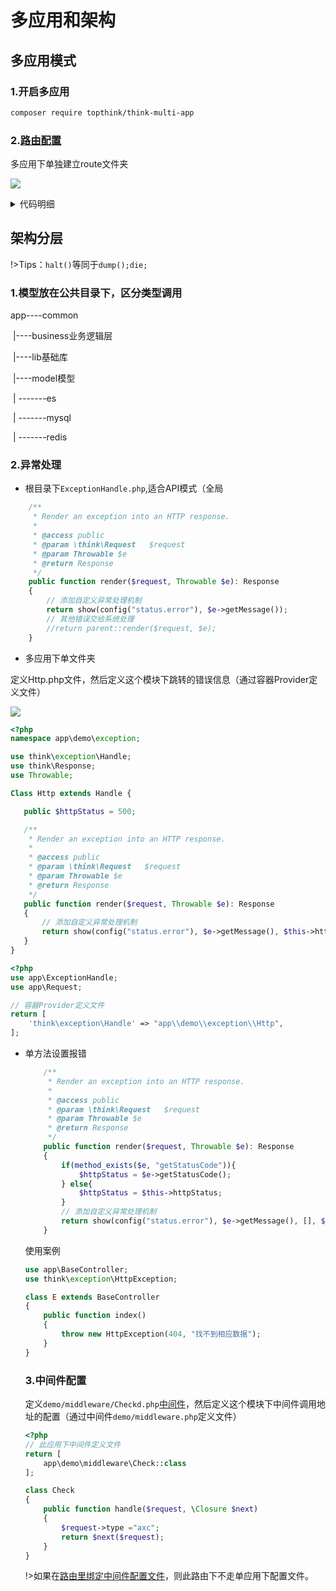 # 多应用和架构

## 多应用模式

### 1.开启多应用

```bash
composer require topthink/think-multi-app
```

### 2.[路由配置](https://www.kancloud.cn/manual/thinkphp6_0/1037495)

多应用下单独建立route文件夹

![](https://cdn.jsdelivr.net/gh/mumozi/Figure_bed/img/20200611090437.png)

<details>

<summary>代码明细</summary>

```php
<?php


namespace app\demo\route;
use think\facade\Route;

Route::rule("test","index/hello","GET");
```

```php
<?php


namespace app\demo\controller;


use app\BaseController;

class index extends BaseController
{
public function hello() {
    return time();
}
}
```

</details>

## 架构分层

!>Tips：`halt()`等同于`dump();die;`

### 1.模型放在公共目录下，区分类型调用

app----common

​	|----business业务逻辑层

​	|----lib基础库

​	|----model模型

​          | -------es

​          | -------mysql

​          | -------redis

### 2.异常处理

- 根目录下`ExceptionHandle.php`,适合API模式（全局

```php
    /**
     * Render an exception into an HTTP response.
     *
     * @access public
     * @param \think\Request   $request
     * @param Throwable $e
     * @return Response
     */
    public function render($request, Throwable $e): Response
    {
        // 添加自定义异常处理机制
        return show(config("status.error"), $e->getMessage());
        // 其他错误交给系统处理
        //return parent::render($request, $e);
    }
```

- 多应用下单文件夹

定义Http.php文件，然后定义这个模块下跳转的错误信息（通过容器Provider定义文件）

![](https://cdn.jsdelivr.net/gh/mumozi/Figure_bed/img/20200611125305.png)

 ```php
<?php
namespace app\demo\exception;

use think\exception\Handle;
use think\Response;
use Throwable;

Class Http extends Handle {

    public $httpStatus = 500;

    /**
     * Render an exception into an HTTP response.
     *
     * @access public
     * @param \think\Request   $request
     * @param Throwable $e
     * @return Response
     */
    public function render($request, Throwable $e): Response
    {
        // 添加自定义异常处理机制
        return show(config("status.error"), $e->getMessage(), $this->httpStatus);
    }
}
 ```

```php
<?php
use app\ExceptionHandle;
use app\Request;

// 容器Provider定义文件
return [
    'think\exception\Handle' => "app\\demo\\exception\\Http",
];
```

- 单方法设置报错

  ```php
      /**
       * Render an exception into an HTTP response.
       *
       * @access public
       * @param \think\Request   $request
       * @param Throwable $e
       * @return Response
       */
      public function render($request, Throwable $e): Response
      {
          if(method_exists($e, "getStatusCode")){
              $httpStatus = $e->getStatusCode();
          } else{
              $httpStatus = $this->httpStatus;
          }
          // 添加自定义异常处理机制
          return show(config("status.error"), $e->getMessage(), [], $httpStatus);
      }
  ```

  使用案例

  ```php
  use app\BaseController;
  use think\exception\HttpException;
  
  class E extends BaseController
  {
      public function index()
      {
          throw new HttpException(404, "找不到相应数据");
      }
  }
  ```

  ### 3.中间件配置

  定义`demo/middleware/Checkd.php`[中间件](https://www.kancloud.cn/manual/thinkphp6_0/1037515)，然后定义这个模块下中间件调用地址的配置（通过中间件`demo/middleware.php`定义文件）

  ```php
  <?php
  // 此应用下中间件定义文件
  return [
      app\demo\middleware\Check::class
  ];
  ```

  ```php
  class Check
  {
      public function handle($request, \Closure $next)
      {
          $request->type ="axc";
          return $next($request);
      }
  }
  ```

  !>如果在[路由里绑定中间件配置文件](https://www.kancloud.cn/manual/thinkphp6_0/1127743)，则此路由下不走单应用下配置文件。

